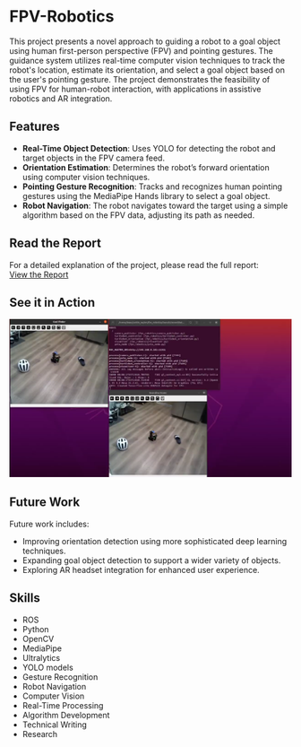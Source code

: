 # FPV-Robotics

This project presents a novel approach to guiding a robot to a goal object using human first-person perspective (FPV) and pointing gestures. The guidance system utilizes real-time computer vision techniques to track the robot's location, estimate its orientation, and select a goal object based on the user's pointing gesture. The project demonstrates the feasibility of using FPV for human-robot interaction, with applications in assistive robotics and AR integration.

## Features

- **Real-Time Object Detection**: Uses YOLO for detecting the robot and target objects in the FPV camera feed.
- **Orientation Estimation**: Determines the robot’s forward orientation using computer vision techniques.
- **Pointing Gesture Recognition**: Tracks and recognizes human pointing gestures using the MediaPipe Hands library to select a goal object.
- **Robot Navigation**: The robot navigates toward the target using a simple algorithm based on the FPV data, adjusting its path as needed.

## Read the Report

For a detailed explanation of the project, please read the full report:  
[View the Report](./CSCI_5551_Report%20(1).pdf)

## See it in Action

[![Watch the demo](video_thumbnail.png)](https://drive.google.com/file/d/1HFaeK2NZ62ZJs0dnBVNOORf8K3HwF1CW/view?usp=sharing)


## Future Work

Future work includes:
- Improving orientation detection using more sophisticated deep learning techniques.
- Expanding goal object detection to support a wider variety of objects.
- Exploring AR headset integration for enhanced user experience.

## Skills

- ROS
- Python
- OpenCV
- MediaPipe
- Ultralytics
- YOLO models
- Gesture Recognition
- Robot Navigation
- Computer Vision
- Real-Time Processing
- Algorithm Development
- Technical Writing
- Research
